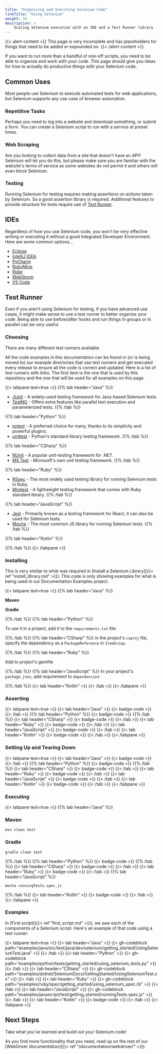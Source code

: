 ```yaml
---
title: "Organizing and Executing Selenium Code"
linkTitle: "Using Selenium"
weight: 10
description: >
    Scaling Selenium execution with an IDE and a Test Runner library
---
```


{{< alert-content >}}
This page is very incomplete and has placeholders for things that need to be added or expounded on.
{{< /alert-content >}}

If you want to run more than a handful of one-off scripts, you need to 
be able to organize and work with your code. This page should give you
ideas for how to actually do productive things with your Selenium code.

## Common Uses

Most people use Selenium to execute automated tests for web applications, 
but Selenium supports any use case of browser automation.

### Repetitive Tasks

Perhaps you need to log into a website and download something, or submit a form.
You can create a Selenium script to run with a service at preset times.

### Web Scraping

Are you looking to collect data from a site that doesn't have an API? Selenium
will let you do this, but please make sure you are familiar with the website's
terms of service as some websites do not permit it and others will even block Selenium.

### Testing

Running Selenium for testing requires making assertions on actions taken by Selenium.
So a good assertion library is required. Additional features to provide structure for tests
require use of [Test Runner](#test-runners).


## IDEs

Regardless of how you use Selenium code, 
you won't be very effective writing or executing it without a good
Integrated Developer Environment. Here are some common options...

- [Eclipse](https://www.eclipse.org/)
- [IntelliJ IDEA](https://www.jetbrains.com/idea/)
- [PyCharm](https://www.jetbrains.com/pycharm/)
- [RubyMine](https://www.jetbrains.com/ruby/)
- [Rider](https://www.jetbrains.com/rider/)
- [WebStorm](https://www.jetbrains.com/webstorm/)
- [VS Code](https://code.visualstudio.com/)

## Test Runner

Even if you aren't using Selenium for testing, if you have advanced use cases, it might make
sense to use a test runner to better organize your code. Being able to use before/after hooks 
and run things in groups or in parallel can be very useful.

### Choosing
There are many different test runners available.

All the code examples in this documentation can be found in (or is being moved to) our
example directories that use test runners and get executed every release to ensure all the code is correct and updated.
Here is a list of test runners with links. The first item is the one that is used by this repository and the one
that will be used for all examples on this page.

{{< tabpane text=true >}}
{{% tab header="Java" %}}
- [JUnit](https://junit.org/junit5/) - A widely-used testing framework for Java-based Selenium tests.
- [TestNG](https://testng.org/doc/) - Offers extra features like parallel test execution and parameterized tests.
{{% /tab %}}

{{% tab header="Python" %}}
- [pytest](https://pytest.org/) - A preferred choice for many, thanks to its simplicity and powerful plugins.
- [unittest](https://docs.python.org/3/library/unittest.html) - Python's standard library testing framework.
{{% /tab %}}

{{% tab header="CSharp" %}}
- [NUnit](https://nunit.org/) - A popular unit-testing framework for .NET.
- [MS Test](https://docs.microsoft.com/en-us/visualstudio/test/getting-started-with-unit-testing?view=vs-2019) - Microsoft's own unit testing framework.
{{% /tab %}}

{{% tab header="Ruby" %}}
- [RSpec](https://rspec.info/) - The most widely used testing library for running Selenium tests in Ruby.
- [Minitest](https://github.com/seattlerb/minitest) - A lightweight testing framework that comes with Ruby standard library.
{{% /tab %}}

{{% tab header="JavaScript" %}}
- [Jest](https://jestjs.io/) - Primarily known as a testing framework for React, it can also be used for Selenium tests.
- [Mocha](https://mochajs.org/) - The most common JS library for running Selenium tests.
{{% /tab %}}

{{% tab header="Kotlin" %}}

{{% /tab %}}
{{< /tabpane >}}


### Installing

This is very similar to what was required in [Install a Selenium Library]({{< ref "install_library.md" >}}).
This code is only showing examples for what is being used in our Documentation Examples project.

{{< tabpane text=true >}}
{{% tab header="Java" %}}

**Maven**

**Gradle**

{{% /tab %}}
{{% tab header="Python" %}}

To use it in a project, add it to the `requirements.txt` file:

{{% /tab %}}
{{% tab header="CSharp" %}}
in the project's `csproj` file, specify the dependency as a `PackageReference` in `ItemGroup`:

{{% /tab %}}
{{% tab header="Ruby" %}}

Add to project's gemfile

{{% /tab %}}
{{% tab header="JavaScript" %}}
In your project's `package.json`, add requirement to `dependencies`:

{{% /tab %}}
{{< tab header="Kotlin" >}}
{{< /tab >}}
{{< /tabpane >}}

### Asserting

{{< tabpane text=true >}}
{{< tab header="Java" >}}
{{< badge-code >}}
{{< /tab >}}
{{% tab header="Python" %}}
{{< badge-code >}}
{{% /tab %}}
{{< tab header="CSharp" >}}
{{< badge-code >}}
{{< /tab >}}
{{< tab header="Ruby" >}}
{{< badge-code >}}
{{< /tab >}}
{{< tab header="JavaScript" >}}
{{< badge-code >}}
{{< /tab >}}
{{< tab header="Kotlin" >}}
{{< badge-code >}}
{{< /tab >}}
{{< /tabpane >}}

### Setting Up and Tearing Down

{{< tabpane text=true >}}
{{< tab header="Java" >}}
{{< badge-code >}}
{{< /tab >}}
{{% tab header="Python" %}}
{{< badge-code >}}
{{% /tab %}}
{{< tab header="CSharp" >}}
{{< badge-code >}}
{{< /tab >}}
{{< tab header="Ruby" >}}
{{< badge-code >}}
{{< /tab >}}
{{< tab header="JavaScript" >}}
{{< badge-code >}}
{{< /tab >}}
{{< tab header="Kotlin" >}}
{{< badge-code >}}
{{< /tab >}}
{{< /tabpane >}}

### Executing

{{< tabpane text=true >}}
{{% tab header="Java" %}}
### Maven

```shell
mvn clean test
```

### Gradle

```shell
gradle clean test
```

{{% /tab %}}
{{% tab header="Python" %}}
{{< badge-code >}}
{{% /tab %}}
{{< tab header="CSharp" >}}
{{< badge-code >}}
{{< /tab >}}
{{< tab header="Ruby" >}}
{{< badge-code >}}
{{< /tab >}}
{{% tab header="JavaScript" %}}
```shell
mocha runningTests.spec.js
```
{{% /tab %}}
{{< tab header="Kotlin" >}}
{{< badge-code >}}
{{< /tab >}}
{{< /tabpane >}}

### Examples

In [First script]({{< ref "first_script.md" >}}), we saw each of the components of a Selenium script.
Here's an example of that code using a test runner:

{{< tabpane text=true >}}
{{< tab header="Java" >}}
{{< gh-codeblock path="examples/java/src/test/java/dev/selenium/getting_started/UsingSeleniumTest.java" >}}
{{< /tab >}}
{{< tab header="Python" >}}
{{< gh-codeblock path="examples/python/tests/getting_started/using_selenium_tests.py" >}}
{{< /tab >}}
{{< tab header="CSharp" >}}
{{< gh-codeblock path="examples/dotnet/SeleniumDocs/GettingStarted/UsingSeleniumTest.cs" >}}
{{< /tab >}}
{{< tab header="Ruby" >}}
{{< gh-codeblock path="examples/ruby/spec/getting_started/using_selenium_spec.rb" >}}
{{< /tab >}}
{{< tab header="JavaScript" >}}
{{< gh-codeblock path="examples/javascript/test/getting_started/runningTests.spec.js" >}}
{{< /tab >}}
{{< tab header="Kotlin" >}}
{{< badge-code >}}
{{< /tab >}}
{{< /tabpane >}}

## Next Steps

Take what you've learned and build out your Selenium code! 

As you find more functionality that you need, read up on the rest of our
[WebDriver documentation]({{< ref "/documentation/webdriver/" >}}).
